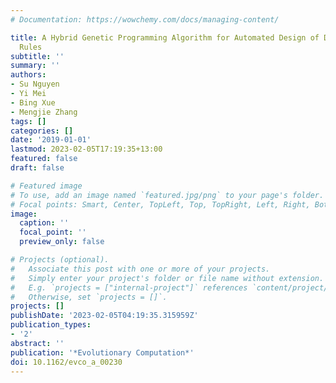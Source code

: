 ```yaml
---
# Documentation: https://wowchemy.com/docs/managing-content/

title: A Hybrid Genetic Programming Algorithm for Automated Design of Dispatching
  Rules
subtitle: ''
summary: ''
authors:
- Su Nguyen
- Yi Mei
- Bing Xue
- Mengjie Zhang
tags: []
categories: []
date: '2019-01-01'
lastmod: 2023-02-05T17:19:35+13:00
featured: false
draft: false

# Featured image
# To use, add an image named `featured.jpg/png` to your page's folder.
# Focal points: Smart, Center, TopLeft, Top, TopRight, Left, Right, BottomLeft, Bottom, BottomRight.
image:
  caption: ''
  focal_point: ''
  preview_only: false

# Projects (optional).
#   Associate this post with one or more of your projects.
#   Simply enter your project's folder or file name without extension.
#   E.g. `projects = ["internal-project"]` references `content/project/deep-learning/index.md`.
#   Otherwise, set `projects = []`.
projects: []
publishDate: '2023-02-05T04:19:35.315959Z'
publication_types:
- '2'
abstract: ''
publication: '*Evolutionary Computation*'
doi: 10.1162/evco_a_00230
---
```

